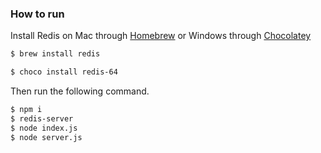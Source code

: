 ### How to run

Install Redis on Mac through [Homebrew] or Windows through [Chocolatey]

```sh
$ brew install redis

$ choco install redis-64
```

Then run the following command.

```sh
$ npm i
$ redis-server
$ node index.js
$ node server.js
```

[//]: # "These are reference links"
   [Homebrew]: <https://brew.sh/>
   [Chocolatey]: <https://chocolatey.org/docs/installation>
